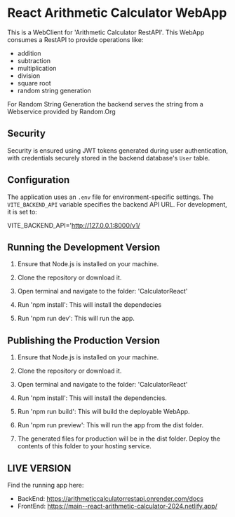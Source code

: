 # React Arithmetic Calculator WebApp

This is a WebClient for 'Arithmetic Calculator RestAPI'.
This WebApp consumes a RestAPI to provide operations like: 

- addition
- subtraction
- multiplication
- division 
- square root
- random string generation

For Random String Generation the backend serves the string from a Webservice provided by Random.Org

## Security
Security is ensured using JWT tokens generated during user authentication, with credentials securely stored in the backend database's `User` table.

## Configuration

The application uses an `.env` file for environment-specific settings. The `VITE_BACKEND_API` variable specifies the backend API URL. For development, it is set to:

VITE_BACKEND_API='http://127.0.0.1:8000/v1/

## Running the Development Version

1. Ensure that Node.js is installed on your machine. 

2. Clone the repository or download it.

3. Open terminal and navigate to the folder: 'CalculatorReact'

4. Run 'npm install': This will install the dependecies

5. Run 'npm run dev': This will run the app.

## Publishing the Production Version

1. Ensure that Node.js is installed on your machine. 

2. Clone the repository or download it.

3. Open terminal and navigate to the folder: 'CalculatorReact'

4. Run 'npm install': This will install the dependencies.

5. Run 'npm run build': This will build the deployable WebApp.

6. Run 'npm run preview': This will run the app from the dist folder.

7. The generated files for production will be in the dist folder. Deploy the contents of this folder to your hosting service.

## LIVE VERSION
Find the running app here:

- BackEnd: https://arithmeticcalculatorrestapi.onrender.com/docs
- FrontEnd: https://main--react-arithmetic-calculator-2024.netlify.app/

